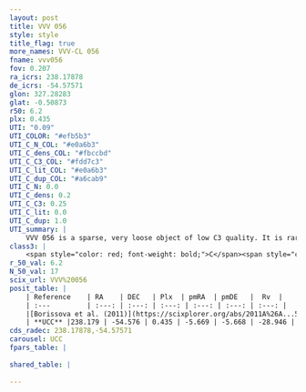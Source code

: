 ```yaml
---
layout: post
title: VVV 056
style: style
title_flag: true
more_names: VVV-CL 056
fname: vvv056
fov: 0.207
ra_icrs: 238.17878
de_icrs: -54.57571
glon: 327.28283
glat: -0.50873
r50: 6.2
plx: 0.435
UTI: "0.09"
UTI_COLOR: "#efb5b3"
UTI_C_N_COL: "#e0a6b3"
UTI_C_dens_COL: "#fbccbd"
UTI_C_C3_COL: "#fdd7c3"
UTI_C_lit_COL: "#e0a6b3"
UTI_C_dup_COL: "#a6cab9"
UTI_C_N: 0.0
UTI_C_dens: 0.2
UTI_C_C3: 0.25
UTI_C_lit: 0.0
UTI_C_dup: 1.0
UTI_summary: |
    VVV 056 is a sparse, very loose object of low C3 quality. It is rarely studied in the literature, with no articles listed in the last 14 years.<br><br><span style="color: #99180f; font-weight: bold;">Warning: </span>contains less than 25 stars with <i>P>0.5</i> estimated.
class3: |
    <span style="color: red; font-weight: bold;">C</span><span style="color: red; font-weight: bold;">C</span>
r_50_val: 6.2
N_50_val: 17
scix_url: VVV%20056
posit_table: |
    | Reference    | RA    | DEC   | Plx  | pmRA  | pmDE   |  Rv  |
    | :---         | :---: | :---: | :---: | :---: | :---: | :---: |
    |[Borissova et al. (2011)](https://scixplorer.org/abs/2011A%26A...532A.131B) | 238.158 | -54.577 | -- | -- | -- | -- |
    | **UCC** |238.179 | -54.576 | 0.435 | -5.669 | -5.668 | -28.946 | 
cds_radec: 238.17878,-54.57571
carousel: UCC
fpars_table: |
    
shared_table: |
    
---
```

